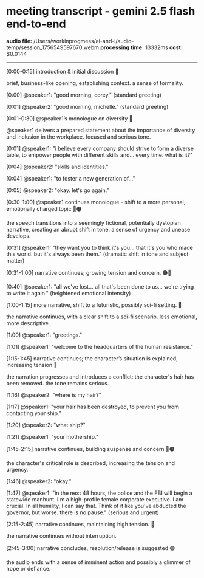 # meeting transcript - gemini 2.5 flash end-to-end

**audio file:** /Users/workinprogmess/ai-and-i/audio-temp/session_1756549597670.webm
**processing time:** 13332ms
**cost:** $0.0144

---

[0:00-0:15] introduction & initial discussion 🔵

brief, business-like opening, establishing context.  a sense of formality.

[0:00] @speaker1: "good morning, corey."
(standard greeting)

[0:01] @speaker2: "good morning, michelle."
(standard greeting)

[0:01-0:30] @speaker1’s monologue on diversity 🔵

@speaker1 delivers a prepared statement about the importance of diversity and inclusion in the workplace. focused and serious tone.

[0:01] @speaker1: "i believe every company should strive to form a diverse table, to empower people with different skills and... every time. what is it?"

[0:04] @speaker2: "skills and identities."

[0:04] @speaker1: "to foster a new generation of..."

[0:05] @speaker2: "okay. let's go again."

[0:30-1:00]  @speaker1 continues monologue -  shift to a more personal, emotionally charged topic 🔴🟠

the speech transitions into a seemingly fictional, potentially dystopian narrative, creating an abrupt shift in tone.  a sense of urgency and unease develops.

[0:31] @speaker1: "they want you to think it's you... that it's you who made this world. but it's always been them."
(dramatic shift in tone and subject matter)

[0:31-1:00]  narrative continues; growing tension and concern. 🟠🔴

[0:40] @speaker1: "all we've lost... all that's been done to us... we're trying to write it again."
(heightened emotional intensity)


[1:00-1:15]  more narrative, shift to a futuristic, possibly sci-fi setting. 🔵

the narrative continues, with a clear shift to a sci-fi scenario. less emotional, more descriptive.

[1:00] @speaker1: "greetings."

[1:01] @speaker1: "welcome to the headquarters of the human resistance."


[1:15-1:45]  narrative continues; the character’s situation is explained, increasing tension 🔴

the narration progresses and introduces a conflict: the character's hair has been removed. the tone remains serious.

[1:16] @speaker2: "where is my hair?"

[1:17] @speaker1: "your hair has been destroyed, to prevent you from contacting your ship."

[1:20] @speaker2: "what ship?"

[1:21] @speaker1: "your mothership."


[1:45-2:15]  narrative continues, building suspense and concern 🔴🟠

the character's critical role is described, increasing the tension and urgency.

[1:46] @speaker2: "okay."

[1:47] @speaker1: "in the next 48 hours, the police and the FBI will begin a statewide manhunt.  i'm a high-profile female corporate executive. I am crucial. In all humility, I can say that. Think of it like you've abducted the governor, but worse. there is no pause."
(serious and urgent)


[2:15-2:45]  narrative continues, maintaining high tension. 🔴

the narrative continues without interruption.

[2:45-3:00]  narrative concludes, resolution/release is suggested 🟢

the audio ends with a sense of imminent action and possibly a glimmer of hope or defiance.